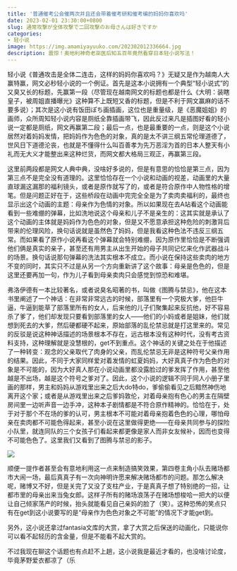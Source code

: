 ```yaml
---
title: '普通催考公会催两次并且还会带着催考研和催考编的妈妈你喜欢吗'
date: 2023-02-01 23:30:00+0800
slug: 通常攻撃が全体攻撃で二回攻撃のお母さんは好きですか
categories:
- 轻小说
image: https://img.amamiyayuuko.com/202302012336664.jpg
description: 震惊！奥地利神奇老巫医后知五百年竟然看穿日本轻小说写法！
---
```


轻小说《普通攻击是全体二连击，这样的妈妈你喜欢吗？》无疑又是作为越南人大赢特赢，网文必秒轻小说的一个例证。首先是这本小说拥有一个典型“轻小说式”的又臭又长的标题，先赢第一段（尽管现在越南网文的标题也都是什么《大明：装瞎皇子，被周姐直播曝光》这种算不上既短又香的标题，但是不利于网文赢麻的话不要多说）；其次是这小说有饭田ぽち画插画，这位也是重量级，是《恶魔姐姐》的画师，众所周知轻小说内容是厕纸全靠插画带飞，因此反过来凡是插图好看的轻小说一定都是厕纸，网文再赢第二段；最后一点，也是最重要的一点，则是这个小说居然对着妈妈发情，把妈妈作为色色的对象，真的是太不讲三纲五常伦理道德了，世风日下道德沦丧，也就是不懂得什么叫百善孝为先万恶淫为首的日本人整天有小礼而无大义才能整出来这种烂货，而网文都大格局三观正，再赢第三段。

这里前两段都是网文人典中典，没啥好多说的，但是有意思的恰恰是第三点，因为第三点不是完全没有道理的。这里恰恰存在一个小说和动画的视差，动画里的大量直球漏这漏那的福利镜头，或者是原作就写了的，或者是符合原作中人物性格的增笔。但是问题正好在于，这些桥段在动画中完完全全是为了卖肉卖福利的，最终也显示出这个动画的主题：母亲作为色情的对象。所以如果现在去A站看这个动画能看到一些难绷的弹幕，比如洗地说这个母亲和儿子不是亲生的：这其实就是承认了这个动画的主体就是妈妈作为色色的对象，但是又不愿意承担这种危险的刺激背后带来的伦理风险，换句话说就是虽然色了妈妈，但是我看这种色法不违反三纲五常。而如果看了原作小说再看这个弹幕就会特别难绷，因为原作里恰恰是不断强调他们俩是真实的亲子，甚至还有用男主从出生开始的母子共同记忆来化作武器战斗的场景。换句话说那句弹幕的洗法其实根本不成立。而小说在保持这些卖肉的地方不变的同时，其实只不过是从另一个方向重新讲了这个故事：母亲是色色的，但是这里还要再加一句，作为儿子看到母亲卖肉只会感觉到惊恐和难堪。

弗洛伊德有一本比较著名，或者说臭名昭著的书，叫做《图腾与禁忌》，他在这本书里阐述了一个神话：在非常非常远古的时候，部落里有一个究极大爹，他巨牛逼，牛逼到能草了部落里所有的女人，后来他的儿子们聚集起来反抗他，好不容易杀了爹了，他们却发现只要看到部落里的女人——他们的小妈或者是姐妹，他们就想到死去的大爹，然后硬都硬不起来，原始部落的乱伦禁忌就是打这里来的。常见的反驳是说这种神话描述的场景根本不存在，远古根本没有这种时代，没有考古资料支持，这种理解就是没慧根的，get不到重点。这个神话的关键之处在于他描述了一种转变：观念的父亲取代了肉身的父亲，而乱伦禁忌无非是这种符号父亲作用的结果。因此，不同于大家同样爱对着发情的虹夏妈妈，大好真真子作为色色的对象是不可能的，因为大好真人那在小说动画里都没露脸过的爹发挥了作用，甚至他越是不出场，越是这个符号之爹对了。因此，这个小说的逻辑不同于同人小册子里画的那样，男主和妈妈从游戏里出来之后大do特do，爹偷偷看见之后黯然神伤地离开这个家；或者是从游戏里出来之后爹妈敦伦，对着母亲抱有色心的男主在隔壁房间里一边听声音一边手冲，这种本子剧情都是不符合原作精神的。恰恰在于，处于对于那个不在场的爹的认可，男主根本不可能对着母亲抱着色色的心理，哪怕母亲在卖肉都不可能色得起来，甚至小说在这里做得更绝——在母亲共同参与的探险小队里，就连同队的三个女孩子们看起来都更像是家人而非女友候补，因而也变得不可能色色了。这里我们又看到了图腾与禁忌的影子。

![](https://img.amamiyayuuko.com/202302012336575.jpg)

顺便一提作者甚至会有意地利用这一点来制造搞笑效果，第四卷主角小队去赌场都市大闹一场，最后真真子有一次向神明许愿来解决赌场都市的问题。那怎么解决呢，赌博又不好，但是关完了又没了支柱产业，于是真真子想了特别绝的一招，让都市里的母亲出来当兔女郎。这样子所有的赌场浪荡子在赌场想梭哈一把大的以便让自己倾家荡产的时候，抬头就能看见自己亲妈的脸了（笑）。这种恐怖的笑点只有在get到这小说要写的是“母亲作为色色对象之不可能”的情况下才能get到。

另外，这小说还拿过fantasia文库的大赏，拿了大赏之后保送的动画化，只能说你可以看不起轻历的含金量，但是不能看不起大赏的。

不过我现在聊这个话题也有点赶不上趟，这小说我是最近才看的，也没啥讨论度，毕竟茅野爱衣都凉了（乐